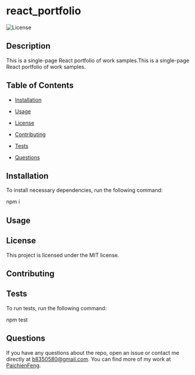 
# react_portfolio

![License](https://img.shields.io/badge/License-MIT-blue.svg)

## Description
This is a single-page React portfolio of work samples.This is a single-page React portfolio of work samples.
    
## Table of Contents
    
* [Installation](#installation)
    
* [Usage](#usage)
    
* [License](#license)
    
* [Contributing](#contributing)

* [Tests](#tests)
    
* [Questions](#questions)
    
## Installation
    
To install necessary dependencies, run the following command:

npm i
    
## Usage 

    
## License
This project is licensed under the MIT license.
    
## Contributing

    
## Tests
To run tests, run the following command:

npm test
    
## Questions
If you have any questions about the repo, open an issue or contact me directly at b8350580@gmail.com. You can find more of my work at [PaichienFeng](https://github.com/PaichienFeng).